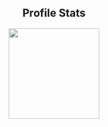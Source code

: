 <h2 align="center">Profile Stats</h2>

<p align="center">
  <a href="https://github.com/EmanoelVitor">
  <!--<img height="180em" src="https://github-readme-stats.vercel.app/api?username=EmanoelVitor&show_icons=true&theme=tokyonight"/>-->
  <img height="180em" src="https://github-readme-stats.vercel.app/api/top-langs/?username=EmanoelVitor&layout=compact&langs_count=6&theme=tokyonight"/>  
</p>
